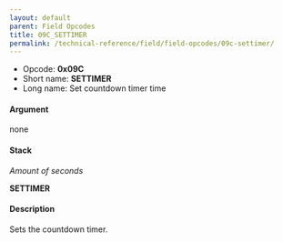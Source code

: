 ```yaml
---
layout: default
parent: Field Opcodes
title: 09C_SETTIMER
permalink: /technical-reference/field/field-opcodes/09c-settimer/
---
```


-   Opcode: **0x09C**
-   Short name: **SETTIMER**
-   Long name: Set countdown timer time

#### Argument

none

#### Stack

  
*Amount of seconds*

**SETTIMER**

#### Description

Sets the countdown timer.
